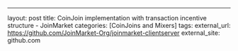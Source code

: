 ---
layout: post
title: CoinJoin implementation with transaction incentive structure - JoinMarket
categories: [CoinJoins and Mixers]
tags: 
external_url: https://github.com/JoinMarket-Org/joinmarket-clientserver
external_site: github.com
